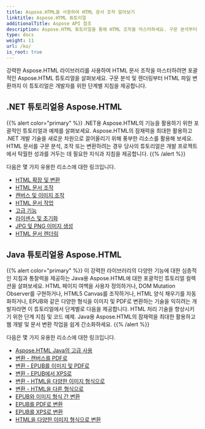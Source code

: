 ```yaml
---
title: Aspose.HTML을 사용하여 HTML 문서 조작 알아보기
linktitle: Aspose.HTML 튜토리얼
additionalTitle: Aspose API 참조
description: Aspose.HTML 튜토리얼을 통해 HTML 조작을 마스터하세요. 구문 분석부터 변환까지, 개발자를 위한 단계별 지침입니다.
type: docs
weight: 11
url: /ko/
is_root: true
---
```


강력한 Aspose.HTML 라이브러리를 사용하여 HTML 문서 조작을 마스터하려면 포괄적인 Aspose.HTML 튜토리얼을 살펴보세요. 구문 분석 및 렌더링부터 HTML 파일 변환까지 이 튜토리얼은 개발자를 위한 단계별 지침을 제공합니다.

## .NET 튜토리얼용 Aspose.HTML
{{% alert color="primary" %}}
.NET용 Aspose.HTML의 기능을 활용하기 위한 포괄적인 튜토리얼과 예제를 살펴보세요. Aspose.HTML의 잠재력을 최대한 활용하고 .NET 개발 기술을 새로운 차원으로 끌어올리기 위해 풍부한 리소스를 활용해 보세요. HTML 문서를 구문 분석, 조작 또는 변환하려는 경우 당사의 튜토리얼은 개발 프로젝트에서 탁월한 성과를 거두는 데 필요한 지식과 지침을 제공합니다. 
{{% /alert %}}

다음은 몇 가지 유용한 리소스에 대한 링크입니다.
 
- [HTML 확장 및 변환](./net/html-extensions-and-conversions/)
- [HTML 문서 조작](./net/html-document-manipulation/)
- [캔버스 및 이미지 조작](./net/canvas-and-image-manipulation/)
- [HTML 문서 작업](./net/working-with-html-documents/)
- [고급 기능](./net/advanced-features/)
- [라이센스 및 초기화](./net/licensing-and-initialization/)
- [JPG 및 PNG 이미지 생성](./net/generate-jpg-and-png-images/)
- [HTML 문서 렌더링](./net/rendering-html-documents/)

## Java 튜토리얼용 Aspose.HTML
{{% alert color="primary" %}}
이 강력한 라이브러리의 다양한 기능에 대한 심층적인 지침과 통찰력을 제공하는 Java용 Aspose.HTML에 대한 포괄적인 튜토리얼 컬렉션을 살펴보세요. HTML 페이지 여백을 사용자 정의하거나, DOM Mutation Observer를 구현하거나, HTML5 Canvas를 조작하거나, HTML 양식 채우기를 자동화하거나, EPUB와 같은 다양한 형식을 이미지 및 PDF로 변환하는 기술을 익히려는 개발자라면 이 튜토리얼에서 단계별로 다음을 제공합니다. HTML 처리 기술을 향상시키기 위한 단계 지침 및 코드 예제. Java용 Aspose.HTML의 잠재력을 최대한 활용하고 웹 개발 및 문서 변환 작업을 쉽게 간소화하세요. 
{{% /alert %}}

다음은 몇 가지 유용한 리소스에 대한 링크입니다.
 
- [Aspose.HTML Java의 고급 사용](./java/advanced-usage/)
- [변환 - 캔버스를 PDF로](./java/conversion-canvas-to-pdf/)
- [변환 - EPUB를 이미지 및 PDF로](./java/conversion-epub-to-image-and-pdf/)
- [변환 - EPUB에서 XPS로](./java/conversion-epub-to-xps/)
- [변환 - HTML을 다양한 이미지 형식으로](./java/conversion-html-to-various-image-formats/)
- [변환 - HTML을 다른 형식으로](./java/conversion-html-to-other-formats/)
- [EPUB와 이미지 형식 간 변환](./java/converting-between-epub-and-image-formats/)
- [EPUB를 PDF로 변환](./java/converting-epub-to-pdf/)
- [EPUB를 XPS로 변환](./java/converting-epub-to-xps/)
- [HTML을 다양한 이미지 형식으로 변환](./java/converting-html-to-various-image-formats/)